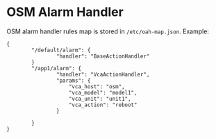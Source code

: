 # OSM Alarm Handler

OSM alarm handler rules map is stored in `/etc/oah-map.json`. Example:
```
{
        "/default/alarm": {
                "handler": "BaseActionHandler"
        }
        "/app1/alarm": {
                "handler": "VcaActionHandler",
                "params": {
                    "vca_host": "osm",
                    "vca_model": "model1",
                    "vca_unit": "unit1",
                    "vca_action": "reboot"
                }

        }
}
```
